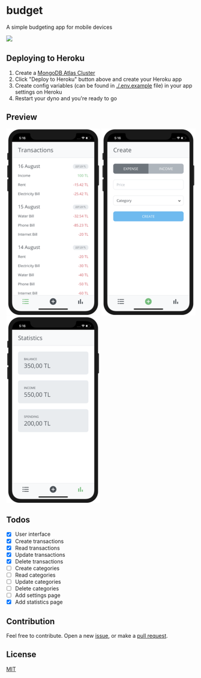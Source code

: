 # budget

A simple budgeting app for mobile devices

[![](https://www.herokucdn.com/deploy/button.svg)](https://www.heroku.com/deploy/?template=https://github.com/ozgrozer/budget)

## Deploying to Heroku

1. Create a [MongoDB Atlas Cluster](https://www.mongodb.com/cloud)
2. Click "Deploy to Heroku" button above and create your Heroku app
3. Create config variables (can be found in [./.env.example](.env.example) file) in your app settings on Heroku
4. Restart your dyno and you're ready to go

## Preview

<img src="./preview/transactions.png" alt="" width="250" /> <img src="./preview/create.png" alt="" width="250" /> <img src="./preview/statistics.png" alt="" width="250" />

## Todos

- [x] User interface
- [x] Create transactions
- [x] Read transactions
- [x] Update transactions
- [x] Delete transactions
- [ ] Create categories
- [ ] Read categories
- [ ] Update categories
- [ ] Delete categories
- [ ] Add settings page
- [x] Add statistics page

## Contribution

Feel free to contribute. Open a new [issue](https://github.com/ozgrozer/budget/issues), or make a [pull request](https://github.com/ozgrozer/budget/pulls).

## License

[MIT](license)
